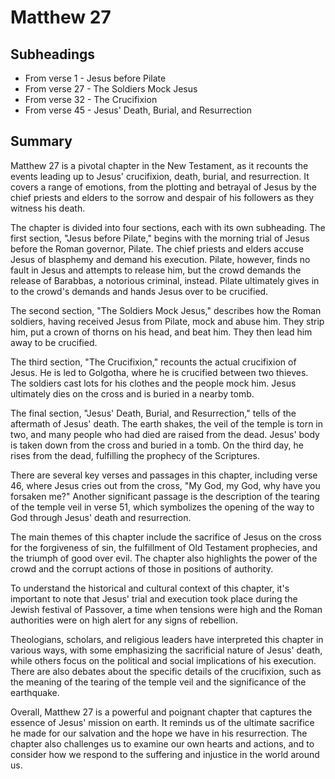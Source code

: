 # Matthew 27

## Subheadings

* From verse 1 - Jesus before Pilate
* From verse 27 - The Soldiers Mock Jesus
* From verse 32 - The Crucifixion
* From verse 45 - Jesus' Death, Burial, and Resurrection

## Summary

Matthew 27 is a pivotal chapter in the New Testament, as it recounts the events leading up to Jesus' crucifixion, death, burial, and resurrection. It covers a range of emotions, from the plotting and betrayal of Jesus by the chief priests and elders to the sorrow and despair of his followers as they witness his death.

The chapter is divided into four sections, each with its own subheading. The first section, "Jesus before Pilate," begins with the morning trial of Jesus before the Roman governor, Pilate. The chief priests and elders accuse Jesus of blasphemy and demand his execution. Pilate, however, finds no fault in Jesus and attempts to release him, but the crowd demands the release of Barabbas, a notorious criminal, instead. Pilate ultimately gives in to the crowd's demands and hands Jesus over to be crucified.

The second section, "The Soldiers Mock Jesus," describes how the Roman soldiers, having received Jesus from Pilate, mock and abuse him. They strip him, put a crown of thorns on his head, and beat him. They then lead him away to be crucified.

The third section, "The Crucifixion," recounts the actual crucifixion of Jesus. He is led to Golgotha, where he is crucified between two thieves. The soldiers cast lots for his clothes and the people mock him. Jesus ultimately dies on the cross and is buried in a nearby tomb.

The final section, "Jesus' Death, Burial, and Resurrection," tells of the aftermath of Jesus' death. The earth shakes, the veil of the temple is torn in two, and many people who had died are raised from the dead. Jesus' body is taken down from the cross and buried in a tomb. On the third day, he rises from the dead, fulfilling the prophecy of the Scriptures.

There are several key verses and passages in this chapter, including verse 46, where Jesus cries out from the cross, "My God, my God, why have you forsaken me?" Another significant passage is the description of the tearing of the temple veil in verse 51, which symbolizes the opening of the way to God through Jesus' death and resurrection.

The main themes of this chapter include the sacrifice of Jesus on the cross for the forgiveness of sin, the fulfillment of Old Testament prophecies, and the triumph of good over evil. The chapter also highlights the power of the crowd and the corrupt actions of those in positions of authority.

To understand the historical and cultural context of this chapter, it's important to note that Jesus' trial and execution took place during the Jewish festival of Passover, a time when tensions were high and the Roman authorities were on high alert for any signs of rebellion.

Theologians, scholars, and religious leaders have interpreted this chapter in various ways, with some emphasizing the sacrificial nature of Jesus' death, while others focus on the political and social implications of his execution. There are also debates about the specific details of the crucifixion, such as the meaning of the tearing of the temple veil and the significance of the earthquake.

Overall, Matthew 27 is a powerful and poignant chapter that captures the essence of Jesus' mission on earth. It reminds us of the ultimate sacrifice he made for our salvation and the hope we have in his resurrection. The chapter also challenges us to examine our own hearts and actions, and to consider how we respond to the suffering and injustice in the world around us.